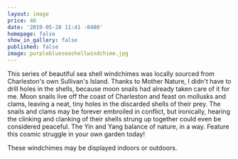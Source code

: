 ```yaml
---
layout: image
price: 40
date: '2019-05-28 11:41 -0400'
homepage: false
show_in_gallery: false
published: false
image: purpleblueseashellwindchime.jpg
---
```

This series of beautiful sea shell windchimes was locally sourced from Charleston's own Sullivan's Island. Thanks to Mother Nature, I didn't have to drill holes in the shells, because moon snails had already taken care of it for me. Moon snails live off the coast of Charleston and feast on mollusks and clams, leaving a neat, tiny holes in the discarded shells of their prey. The snails and clams may be forever embroiled in conflict, but ironically, hearing the clinking and clanking of their shells strung up together could even be considered peaceful. The Yin and Yang balance of nature, in a way. Feature this cosmic struggle in your own garden today!

These windchimes may be displayed indoors or outdoors.

